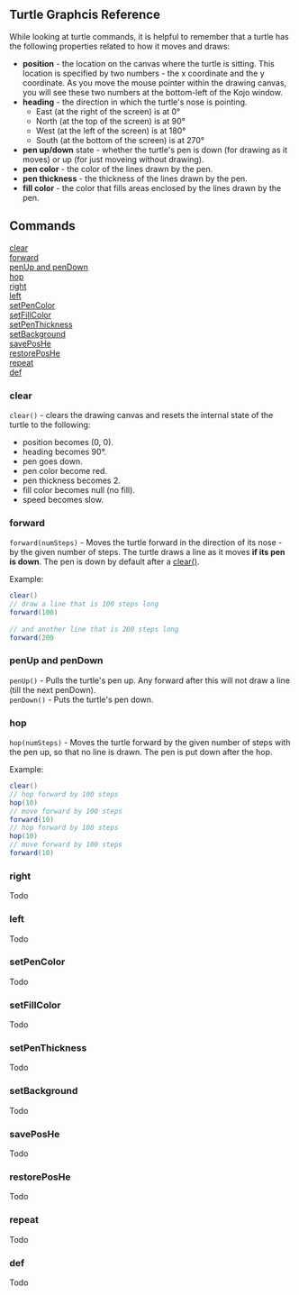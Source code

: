 ## Turtle Graphcis Reference

While looking at turtle commands, it is helpful to remember that a turtle has the following properties related to 
how it moves and draws:
* **position** - the location on the canvas where the turtle is sitting. This location is specified by two 
numbers - the x coordinate and the y coordinate. As you move the mouse pointer within the drawing canvas, you will see these two numbers at the bottom-left of the Kojo window.
* **heading** - the direction in which the turtle's nose is pointing.
  * East (at the right of the screen) is at 0°
  * North (at the top of the screen) is at 90°
  * West (at the left of the screen) is at 180°
  * South (at the bottom of the screen) is at 270°
* **pen up/down** state - whether the turtle's pen is down (for drawing as it moves) or up (for just moveing without drawing).
* **pen color** - the color of the lines drawn by the pen.
* **pen thickness** - the thickness of the lines drawn by the pen.
* **fill color** - the color that fills areas enclosed by the lines drawn by the pen.

## Commands
[clear](#clear)  
[forward](#forward)  
[penUp and penDown](#penup-and-pendown)  
[hop](#hop)  
[right](#right)  
[left](#left)  
[setPenColor](#setpencolor)  
[setFillColor](#setfillcolor)  
[setPenThickness](#setpenthickness)  
[setBackground](#setbackground)  
[savePosHe](#saveposhe)  
[restorePosHe](#restoreposhe)  
[repeat](#repeat)  
[def](#def)  


### clear
`clear()` - clears the drawing canvas and resets the internal state of the turtle to the following:
* position becomes (0, 0).
* heading becomes 90°.
* pen goes down.
* pen color become red.
* pen thickness becomes 2.
* fill color becomes null (no fill).
* speed becomes slow.

### forward
`forward(numSteps)` - Moves the turtle forward in the direction of its nose - by the given number of steps. The turtle draws a line as it moves **if its pen is down**. The pen is down by default after a [clear()](#clear).

Example:
```scala
clear()
// draw a line that is 100 steps long
forward(100) 
          
// and another line that is 200 steps long
forward(200
```

### penUp and penDown
`penUp()` - Pulls the turtle's pen up. Any forward after this will not draw a line (till the next penDown).  
`penDown()` - Puts the turtle's pen down.

### hop
`hop(numSteps)` - Moves the turtle forward by the given number of steps with the pen up, so that no line is drawn. The pen is put down after the hop.

Example:  
```scala
clear()
// hop forward by 100 steps
hop(10)
// move forward by 100 steps
forward(10)
// hop forward by 100 steps
hop(10)
// move forward by 100 steps
forward(10)
```

### right
Todo

### left
Todo

### setPenColor
Todo

### setFillColor
Todo

### setPenThickness
Todo

### setBackground
Todo

### savePosHe
Todo

### restorePosHe
Todo

### repeat
Todo

### def
Todo

